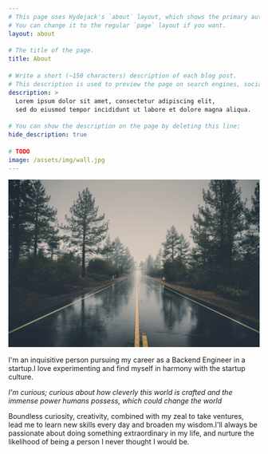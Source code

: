 ```yaml
---
# This page uses Hydejack's `about` layout, which shows the primary author's picture and about text at the top.
# You can change it to the regular `page` layout if you want.
layout: about

# The title of the page.
title: About

# Write a short (~150 characters) description of each blog post.
# This description is used to preview the page on search engines, social media, etc.
description: >
  Lorem ipsum dolor sit amet, consectetur adipiscing elit,
  sed do eiusmod tempor incididunt ut labore et dolore magna aliqua.

# You can show the description on the page by deleting this line:
hide_description: true

# TODO
image: /assets/img/wall.jpg
---
```

![](assets/img/wall.jpeg)

I'm an inquisitive person pursuing my career as a Backend Engineer in a startup.I love experimenting and find myself in harmony with the startup culture.

*I'm curious; curious about how cleverly this world is crafted and the immense power humans possess, which could change the world*

Boundless curiosity, creativity, combined with my zeal to take ventures, lead me to learn new skills every day and broaden my wisdom.I'll always be passionate about doing something extraordinary in my life, and nurture the likelihood of being a person I never thought I would be. 

